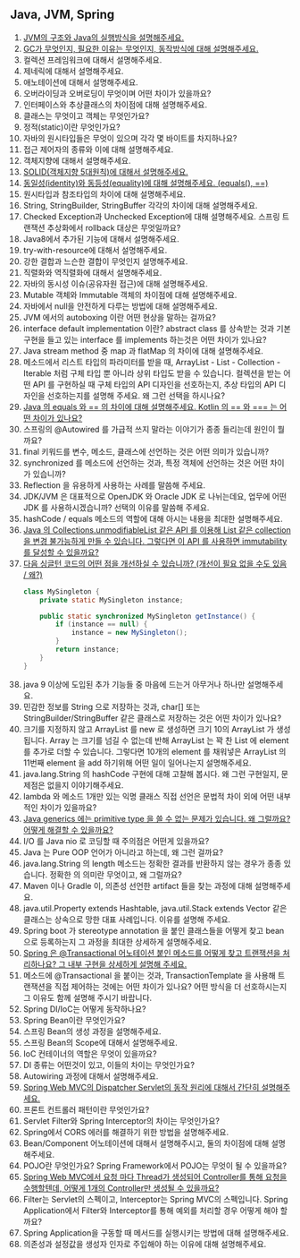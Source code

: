 ## Java, JVM, Spring

1. [JVM의 구조와 Java의 실행방식을 설명해주세요.](1.md)
2. [GC가 무엇인지, 필요한 이유는 무엇인지, 동작방식에 대해 설명해주세요.](2.md)
3. 컬렉션 프레임워크에 대해서 설명해주세요.
4. 제네릭에 대해서 설명해주세요.
5. 애노테이션에 대해서 설명해주세요.
6. 오버라이딩과 오버로딩이 무엇이며 어떤 차이가 있을까요?
7. 인터페이스와 추상클래스의 차이점에 대해 설명해주세요.
8. 클래스는 무엇이고 객체는 무엇인가요?
9. 정적(static)이란 무엇인가요?
10. 자바의 원시타입들은 무엇이 있으며 각각 몇 바이트를 차지하나요?
11. 접근 제어자의 종류와 이에 대해 설명해주세요.
12. 객체지향에 대해서 설명해주세요.
13. [SOLID(객체지향 5대원칙)에 대해서 설명해주세요.](13.md)
14. [동일성(identity)와 동등성(equality)에 대해 설명해주세요. (equals(), ==)](14.md)
15. 원시타입과 참조타입의 차이에 대해 설명해주세요.
16. String, StringBuilder, StringBuffer 각각의 차이에 대해 설명해주세요.
17. Checked Exception과 Unchecked Exception에 대해 설명해주세요. 스프링 트랜잭션 추상화에서 rollback 대상은 무엇일까요?
18. Java8에서 추가된 기능에 대해서 설명해주세요.
19. try-with-resource에 대해서 설명해주세요.
20. 강한 결합과 느슨한 결합이 무엇인지 설명해주세요.
21. 직렬화와 역직렬화에 대해서 설명해주세요.
22. 자바의 동시성 이슈(공유자원 접근)에 대해 설명해주세요.
23. Mutable 객체와 Immutable 객체의 차이점에 대해 설명해주세요.
24. 자바에서 null을 안전하게 다루는 방법에 대해 설명해주세요.
25. JVM 에서의 autoboxing 이란 어떤 현상을 말하는 걸까요?
26. interface default implementation 이란? abstract class 를 상속받는 것과 기본 구현을 들고 있는 interface 를 implements 하는것은 어떤 차이가 있나요?
27. Java stream method 중 map 과 flatMap 의 차이에 대해 설명해주세요.
28. 메소드에서 리스트 타입의 파라미터를 받을 때, ArrayList - List - Collection - Iterable 처럼 구체 타입 뿐 아니라 상위 타입도 받을 수 있습니다. 컬렉션을 받는 어떤 API 를 구현하실 때 구체 타입의 API 디자인을 선호하는지, 추상 타입의 API 디자인을 선호하는지를 설명해 주세요. 왜 그런 선택을 하시나요?
29. [Java 의 equals 와 == 의 차이에 대해 설명해주세요. Kotlin 의 == 와 === 는 어떤 차이가 있나요?](14.md)
30. 스프링의 @Autowired 를 가급적 쓰지 말라는 이야기가 종종 들리는데 원인이 뭘까요?
31. final 키워드를 변수, 메소드, 클래스에 선언하는 것은 어떤 의미가 있습니까?
32. synchronized 를 메소드에 선언하는 것과, 특정 객체에 선언하는 것은 어떤 차이가 있습니까?
33. Reflection 을 유용하게 사용하는 사례를 말씀해 주세요.
34. JDK/JVM 은 대표적으로 OpenJDK 와 Oracle JDK 로 나뉘는데요, 업무에 어떤 JDK 를 사용하시겠습니까? 선택의 이유를 말씀해 주세요.
35. hashCode / equals 메소드의 역할에 대해 아시는 내용을 최대한 설명해주세요.
36. [Java 의 Collections.unmodifiableList 같은 API 를 이용해 List 같은 collection 을 변경 불가능하게 만들 수 있습니다. 그렇다면 이 API 를 사용하면 immutability 를 달성할 수 있을까요?](36.md)
37. [다음 싱글턴 코드의 어떤 점을 개선하실 수 있습니까? (개선이 필요 없을 수도 있음 / 왜?)](/Design/1.md)
    ```java
    class MySingleton {
        private static MySingleton instance;

        public static synchronized MySingleton getInstance() {
            if (instance == null) {
                instance = new MySingleton();
            }
            return instance;
        }
    }
    ```
38. java 9 이상에 도입된 추가 기능들 중 마음에 드는거 아무거나 하나만 설명해주세요.
39. 민감한 정보를 String 으로 저장하는 것과, char[] 또는 StringBuilder/StringBuffer 같은 클래스로 저장하는 것은 어떤 차이가 있나요?
40. 크기를 지정하지 않고 ArrayList 를 new 로 생성하면 크기 10의 ArrayList 가 생성됩니다. Array 는 크기를 넘길 수 없는데 반해 ArrayList 는 꽉 찬 List 에 element 를 추가로 더할 수 있습니다. 그렇다면 10개의 element 를 채워넣은 ArrayList 의 11번째 element 을 add 하기위해 어떤 일이 일어나는지 설명해주세요.
41. java.lang.String 의 hashCode 구현에 대해 고찰해 봅시다. 왜 그런 구현일지, 문제점은 없을지 이야기해주세요.
42. lambda 와 메소드 1개만 있는 익명 클래스 직접 선언은 문법적 차이 외에 어떤 내부적인 차이가 있을까요?
43. [Java generics 에는 primitive type 을 쓸 수 없는 문제가 있습니다. 왜 그럴까요? 어떻게 해결할 수 있을까요?](43.md)
44. I/O 를 Java nio 로 코딩할 때 주의점은 어떤게 있을까요?
45. Java 는 Pure OOP 언어가 아니라고 하는데, 왜 그런 걸까요?
46. java.lang.String 의 length 메소드는 정확한 결과를 반환하지 않는 경우가 종종 있습니다. 정확한 의 의미란 무엇이고, 왜 그럴까요?
47. Maven 이나 Gradle 이, 의존성 선언한 artifact 들을 찾는 과정에 대해 설명해주세요.
48. java.util.Property extends Hashtable, java.util.Stack extends Vector 같은 클래스는 상속으로 망한 대표 사례입니다. 이유를 설명해 주세요.
49. Spring boot 가 stereotype annotation 을 붙인 클래스들을 어떻게 찾고 bean 으로 등록하는지 그 과정을 최대한 상세하게 설명해주세요.
50. [Spring 은 @Transactional 어노테이션 붙인 메소드를 어떻게 찾고 트랜잭션을 처리하나요? 그 내부 구현을 상세하게 설명해 주세요.](50.md)
51. 메소드에 @Transactional 을 붙이는 것과, TransactionTemplate 을 사용해 트랜잭션을 직접 제어하는 것에는 어떤 차이가 있나요? 어떤 방식을 더 선호하시는지 그 이유도 함께 설명해 주시기 바랍니다.
52. Spring DI/IoC는 어떻게 동작하나요? 
53. Spring Bean이란 무엇인가요? 
54. 스프링 Bean의 생성 과정을 설명해주세요. 
55. 스프링 Bean의 Scope에 대해서 설명해주세요. 
56. IoC 컨테이너의 역할은 무엇이 있을까요? 
57. DI 종류는 어떤것이 있고, 이들의 차이는 무엇인가요? 
58. Autowiring 과정에 대해서 설명해주세요. 
59. [Spring Web MVC의 Dispatcher Servlet의 동작 원리에 대해서 간단히 설명해주세요.](59.md)
60. 프론트 컨트롤러 패턴이란 무엇인가요? 
61. Servlet Filter와 Spring Interceptor의 차이는 무엇인가요? 
62. Spring에서 CORS 에러를 해결하기 위한 방법을 설명해주세요. 
63. Bean/Component 어노테이션에 대해서 설명해주시고, 둘의 차이점에 대해 설명해주세요. 
64. POJO란 무엇인가요? Spring Framework에서 POJO는 무엇이 될 수 있을까요? 
65. [Spring Web MVC에서 요청 마다 Thread가 생성되어 Controller를 통해 요청을 수행할텐데, 어떻게 1개의 Controller만 생성될 수 있을까요?](65.md) 
66. Filter는 Servlet의 스펙이고, Interceptor는 Spring MVC의 스펙입니다. Spring Application에서 Filter와 Interceptor를 통해 예외를 처리할 경우 어떻게 해야 할까요? 
67. Spring Application을 구동할 때 메서드를 실행시키는 방법에 대해 설명해주세요. 
68. 의존성과 설정값을 생성자 인자로 주입해야 하는 이유에 대해 설명해주세요.
